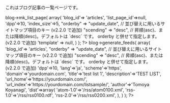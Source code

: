これはブログ記事の一覧ページです。

<?= $px->blog->mk_list_page(
	array(
		'blog_id'=> 'articles',
		'list_page_id'=>null,
		'dpp'=>10,
		'index_size'=>5,
		"orderby" => "update_date", // 並び替えに用いるサイトマップ項目のキー (v2.2.0 で追加)
		"scending" => "desc", // 昇順(asc)、または降順(desc)。デフォルトは `desc` です。 orderby と併せて指定します。 (v2.2.0 で追加)
		'template' => null,
	)
); ?>
<?php
$px->blog->generate_feeds(
	array(
		'blog_id'=> 'articles',
		"orderby" => "update_date", // 並び替えに用いるサイトマップ項目のキー (v2.2.0 で追加)
		"scending" => "desc", // 昇順(asc)、または降順(desc)。デフォルトは `desc` です。 orderby と併せて指定します。 (v2.2.0 で追加)
		'dpp'=>10,
		'lang'=>'ja',
		'scheme'=>'https',
		'domain'=>'yourdomain.com',
		'title'=>'test list 1',
		'description'=>'TEST LIST',
		'url_home'=>'https://yourdomain.com/',
		'url_index'=>'https://yourdomain.com/listsample/',
		'author'=>'Tomoya Koyanagi',
		'dist'=>array(
			'atom-1.0'=>'/rss/atom0100.xml',
			'rss-1.0'=>'/rss/rss0100.rdf',
			'rss-2.0'=>'/rss/rss0200.xml',
		),
	)
); ?>
